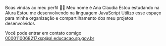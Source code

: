 
Boas vindas ao meu perfil 💙💙
Meu nome é Ana Claudia
Estou estudando na Alura
Estou me desenvolvendo na linguagem JavaScript
Utilizo esse espaço para minha organização e compartilhamento dos meu projetos desenvolvidos

Você pode entrar em contato comigo
0000110068217xsp@al.educacao.sp.gov.br
